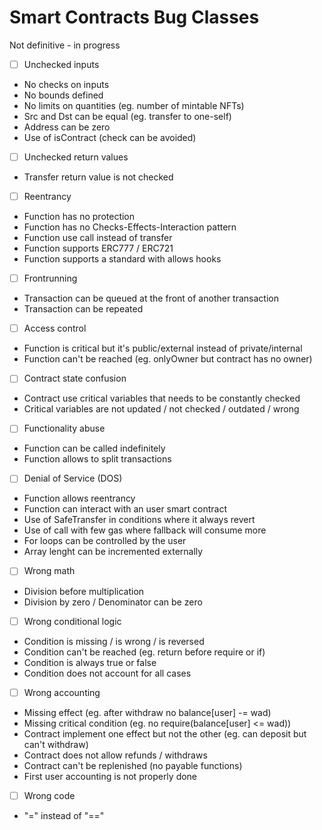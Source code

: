 # Smart Contracts Bug Classes
Not definitive - in progress

- [ ] Unchecked inputs
- No checks on inputs
- No bounds defined
- No limits on quantities (eg. number of mintable NFTs)
- Src and Dst can be equal (eg. transfer to one-self)
- Address can be zero
- Use of isContract (check can be avoided)

- [ ] Unchecked return values
- Transfer return value is not checked

- [ ] Reentrancy
- Function has no protection
- Function has no Checks-Effects-Interaction pattern
- Function use call instead of transfer
- Function supports ERC777 / ERC721
- Function supports a standard with allows hooks

- [ ] Frontrunning
- Transaction can be queued at the front of another transaction
- Transaction can be repeated

- [ ] Access control
- Function is critical but it's public/external instead of private/internal
- Function can't be reached (eg. onlyOwner but contract has no owner)

- [ ] Contract state confusion
- Contract use critical variables that needs to be constantly checked
- Critical variables are not updated / not checked / outdated / wrong

- [ ] Functionality abuse
- Function can be called indefinitely
- Function allows to split transactions

- [ ] Denial of Service (DOS)
- Function allows reentrancy
- Function can interact with an user smart contract
- Use of SafeTransfer in conditions where it always revert
- Use of call with few gas where fallback will consume more
- For loops can be controlled by the user
- Array lenght can be incremented externally

- [ ] Wrong math
- Division before multiplication
- Division by zero / Denominator can be zero

- [ ] Wrong conditional logic
- Condition is missing / is wrong / is reversed
- Condition can't be reached (eg. return before require or if)
- Condition is always true or false
- Condition does not account for all cases

- [ ] Wrong accounting
- Missing effect (eg. after withdraw no balance[user] -= wad)
- Missing critical condition (eg. no require(balance[user] <= wad))
- Contract implement one effect but not the other (eg. can deposit but can't withdraw)
- Contract does not allow refunds / withdraws
- Contract can't be replenished (no payable functions)
- First user accounting is not properly done

- [ ] Wrong code
- "=" instead of "=="
